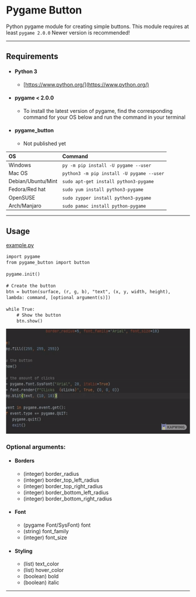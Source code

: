 # Pygame Button

Python pygame module for creating simple buttons. This module requires at least `pygame 2.0.0` Newer version is recommended!

---

## Requirements
- #### Python 3
    - [https://www.python.org/](https://www.python.org/)
- #### pygame < 2.0.0
    - To install the latest version of pygame, find the corresponding command for your OS below and run the command in your terminal
- #### pygame_button
    - Not published yet

| OS                 | Command                                   |
| :---               | :----                                     |
| Windows            | `py -m pip install -U pygame --user`      |
| Mac OS             | `python3 -m pip install -U pygame --user` |
| Debian/Ubuntu/Mint | `sudo apt-get install python3-pygame`     |
| Fedora/Red hat     | `sudo yum install python3-pygame`         |
| OpenSUSE           | `sudo zypper install python3-pygame`      |
| Arch/Manjaro       | `sudo pamac install python-pygame`        |

---

## Usage
[example.py](example/example.py)

```
import pygame
from pygame_button import button

pygame.init()

# Create the button
btn = button(surface, (r, g, b), "text", (x, y, width, height), lambda: command, [optional argument(s)])

while True:
    # Show the button
    btn.show()
```

![](.github/images/example.gif)

### Optional arguments:
- #### Borders
    - (integer) border_radius
    - (integer) border_top_left_radius
    - (integer) border_top_right_radius
    - (integer) border_bottom_left_radius
    - (integer) border_bottom_right_radius

- #### Font
    - (pygame Font/SysFont) font
    - (string) font_family
    - (integer) font_size

- #### Styling
    - (list) text_color
    - (list) hover_color
    - (boolean) bold
    - (boolean) italic
    
---
